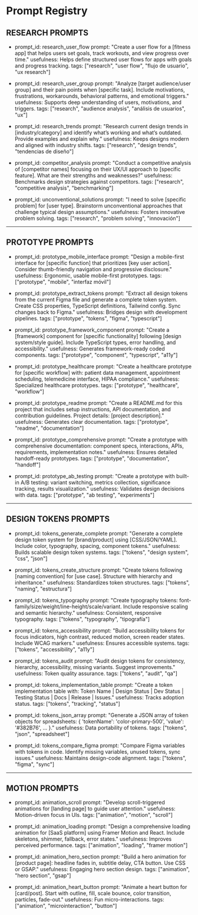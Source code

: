 # Prompt Registry

## RESEARCH PROMPTS

- prompt_id: research_user_flow
  prompt: "Create a user flow for a [fitness app] that helps users set goals, track workouts, and view progress over time."
  usefulness: Helps define structured user flows for apps with goals and progress tracking.
  tags: ["research", "user flow", "flujo de usuario", "ux research"]

- prompt_id: research_user_group
  prompt: "Analyze [target audience/user group] and their pain points when [specific task]. Include motivations, frustrations, workarounds, behavioral patterns, and emotional triggers."
  usefulness: Supports deep understanding of users, motivations, and triggers.
  tags: ["research", "audience analysis", "análisis de usuarios", "ux"]

- prompt_id: research_trends
  prompt: "Research current design trends in [industry/category] and identify what’s working and what’s outdated. Provide examples and explain why."
  usefulness: Keeps designs modern and aligned with industry shifts.
  tags: ["research", "design trends", "tendencias de diseño"]

- prompt_id: competitor_analysis
  prompt: "Conduct a competitive analysis of [competitor names] focusing on their UX/UI approach to [specific feature]. What are their strengths and weaknesses?"
  usefulness: Benchmarks design strategies against competitors.
  tags: ["research", "competitive analysis", "benchmarking"]

- prompt_id: unconventional_solutions
  prompt: "I need to solve [specific problem] for [user type]. Brainstorm unconventional approaches that challenge typical design assumptions."
  usefulness: Fosters innovative problem solving.
  tags: ["research", "problem solving", "innovación"]

---

## PROTOTYPE PROMPTS

- prompt_id: prototype_mobile_interface
  prompt: "Design a mobile-first interface for [specific function] that prioritizes [key user action]. Consider thumb-friendly navigation and progressive disclosure."
  usefulness: Ergonomic, usable mobile-first prototypes.
  tags: ["prototype", "mobile", "interfaz móvil"]

- prompt_id: prototype_extract_tokens
  prompt: "Extract all design tokens from the current Figma file and generate a complete token system. Create CSS properties, TypeScript definitions, Tailwind config. Sync changes back to Figma."
  usefulness: Bridges design with development pipelines.
  tags: ["prototype", "tokens", "figma", "typescript"]

- prompt_id: prototype_framework_component
  prompt: "Create a [framework] component for [specific functionality] following [design system/style guide]. Include TypeScript types, error handling, and accessibility."
  usefulness: Generates framework-ready coded components.
  tags: ["prototype", "component", "typescript", "a11y"]

- prompt_id: prototype_healthcare
  prompt: "Create a healthcare prototype for [specific workflow] with: patient data management, appointment scheduling, telemedicine interface, HIPAA compliance."
  usefulness: Specialized healthcare prototypes.
  tags: ["prototype", "healthcare", "workflow"]

- prompt_id: prototype_readme
  prompt: "Create a README.md for this project that includes setup instructions, API documentation, and contribution guidelines. Project details: [project description]."
  usefulness: Generates clear documentation.
  tags: ["prototype", "readme", "documentation"]

- prompt_id: prototype_comprehensive
  prompt: "Create a prototype with comprehensive documentation: component specs, interactions, APIs, requirements, implementation notes."
  usefulness: Ensures detailed handoff-ready prototypes.
  tags: ["prototype", "documentation", "handoff"]

- prompt_id: prototype_ab_testing
  prompt: "Create a prototype with built-in A/B testing: variant switching, metrics collection, significance tracking, results visualization."
  usefulness: Validates design decisions with data.
  tags: ["prototype", "ab testing", "experiments"]

---

## DESIGN TOKENS PROMPTS

- prompt_id: tokens_generate_complete
  prompt: "Generate a complete design token system for [brand/product] using [CSS/JSON/YAML]. Include color, typography, spacing, component tokens."
  usefulness: Builds scalable design token systems.
  tags: ["tokens", "design system", "css", "json"]

- prompt_id: tokens_create_structure
  prompt: "Create tokens following [naming convention] for [use case]. Structure with hierarchy and inheritance."
  usefulness: Standardizes token structures.
  tags: ["tokens", "naming", "estructura"]

- prompt_id: tokens_typography
  prompt: "Create typography tokens: font-family/size/weight/line-height/scale/variant. Include responsive scaling and semantic hierarchy."
  usefulness: Consistent, responsive typography.
  tags: ["tokens", "typography", "tipografía"]

- prompt_id: tokens_accessibility
  prompt: "Build accessibility tokens for focus indicators, high contrast, reduced motion, screen reader states. Include WCAG markers."
  usefulness: Ensures accessible systems.
  tags: ["tokens", "accessibility", "a11y"]

- prompt_id: tokens_audit
  prompt: "Audit design tokens for consistency, hierarchy, accessibility, missing variants. Suggest improvements."
  usefulness: Token quality assurance.
  tags: ["tokens", "audit", "qa"]

- prompt_id: tokens_implementation_table
  prompt: "Create a token implementation table with: Token Name | Design Status | Dev Status | Testing Status | Docs | Release | Issues."
  usefulness: Tracks adoption status.
  tags: ["tokens", "tracking", "status"]

- prompt_id: tokens_json_array
  prompt: "Generate a JSON array of token objects for spreadsheets: { 'tokenName': 'color-primary-500', 'value': '#382B76', ... }."
  usefulness: Data portability of tokens.
  tags: ["tokens", "json", "spreadsheet"]

- prompt_id: tokens_compare_figma
  prompt: "Compare Figma variables with tokens in code. Identify missing variables, unused tokens, sync issues."
  usefulness: Maintains design-code alignment.
  tags: ["tokens", "figma", "sync"]

---

## MOTION PROMPTS

- prompt_id: animation_scroll
  prompt: "Develop scroll-triggered animations for [landing page] to guide user attention."
  usefulness: Motion-driven focus in UIs.
  tags: ["animation", "motion", "scroll"]

- prompt_id: animation_loading
  prompt: "Design a comprehensive loading animation for [SaaS platform] using Framer Motion and React. Include skeletons, shimmer, fallback, error states."
  usefulness: Improves perceived performance.
  tags: ["animation", "loading", "framer motion"]

- prompt_id: animation_hero_section
  prompt: "Build a hero animation for [product page]: headline fades in, subtitle delay, CTA button. Use CSS or GSAP."
  usefulness: Engaging hero section design.
  tags: ["animation", "hero section", "gsap"]

- prompt_id: animation_heart_button
  prompt: "Animate a heart button for [card/post]. Start with outline, fill, scale bounce, color transition, particles, fade-out."
  usefulness: Fun micro-interactions.
  tags: ["animation", "microinteraction", "button"]